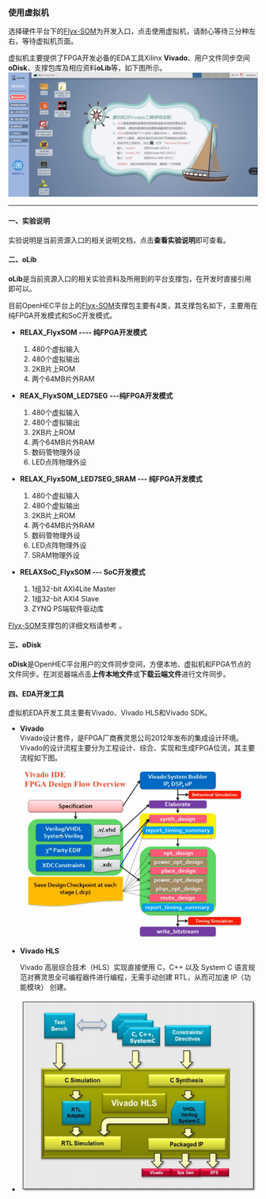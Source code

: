 ### 使用虚拟机

选择硬件平台下的[Flyx-SOM](http://www.iopenhec.com/#!/hardware/000020161019000000000012)为开发入口，点击使用虚拟机，请耐心等待三分种左右，等待虚拟机页面。

虚拟机主要提供了FPGA开发必备的EDA工具Xilinx **Vivado**、用户文件同步空间**oDisk**、支撑包库及相应资料**oLib**等，如下图所示。![](/assets/vivado.png)

---

#### 一、实验说明

实验说明是当前资源入口的相关说明文档，点击**查看实验说明**即可查看。

#### 二、**oLib**

**oLib**是当前资源入口的相关实验资料及所用到的平台支撑包，在开发时直接引用即可以。

目前OpenHEC平台上的[Flyx-SOM](http://www.iopenhec.com/#!/hardware/000020161019000000000012)支撑包主要有4类，其支撑包名如下，主要用在纯FPGA开发模式和SoC开发模式。

* **RELAX\_FlyxSOM  ----  纯FPGA开发模式**  
  1. 480个虚拟输入  
  2. 480个虚拟输出  
  3. 2KB片上ROM  
  4. 两个64MB片外RAM

* **REAX\_FlyxSOM\_LED7SEG  ---纯FPGA开发模式**  
  1. 480个虚拟输入  
  2. 480个虚拟输出  
  3. 2KB片上ROM  
  4. 两个64MB片外RAM  
  5. 数码管物理外设  
  6. LED点阵物理外设

* **RELAX\_FlyxSOM\_LED7SEG\_SRAM  --- 纯FPGA开发模式**  
  1. 480个虚拟输入  
  2. 480个虚拟输出  
  3. 2KB片上ROM  
  4. 两个64MB片外RAM  
  5. 数码管物理外设  
  6. LED点阵物理外设  
  7. SRAM物理外设

* **RELAXSoC\_FlyxSOM   --- SoC开发模式**  
  1. 1组32-bit AXI4Lite Master  
  2. 1组32-bit AXI4 Slave  
  3. ZYNQ PS端软件驱动库

[Flyx-SOM](http://www.iopenhec.com/#!/hardware/000020161019000000000012)支撑包的详细文档请参考 。

#### 三、**oDisk**

**oDisk**是OpenHEC平台用户的文件同步空间，方便本地、虚拟机和FPGA节点的文件同步。在浏览器端点击**上传本地文件**或**下载云端文件**进行文件同步。

#### 四、EDA开发工具

虚拟机EDA开发工具主要有Vivado、Vivado HLS和Vivado SDK。

* **Vivado**  
  Vivado设计套件，是FPGA厂商赛灵思公司2012年发布的集成设计环境。Vivado的设计流程主要分为工程设计、综合、实现和生成FPGA位流，其主要流程如下图。

  ![](/assets/vivado_flow.png)

* **Vivado HLS**

  Vivado 高层综合技术（HLS）实现直接使用 C，C++ 以及 System C 语言规范对赛灵思全可编程器件进行编程，无需手动创建 RTL，从而可加速 IP（功能模块） 创建。

* ![](/assets/hls.png)



